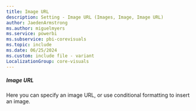 ```yaml
---
title: Image URL
description: Setting - Image URL (Images, Image, Image URL)
author: JaedenArmstrong
ms.author: miguelmyers
ms.service: powerbi
ms.subservice: pbi-corevisuals
ms.topic: include
ms.date: 06/25/2024
ms.custom: include file - variant
LocalizationGroup: core-visuals
---
```

##### Image URL

Here you can specify an image URL, or use conditional formatting to insert an image.
